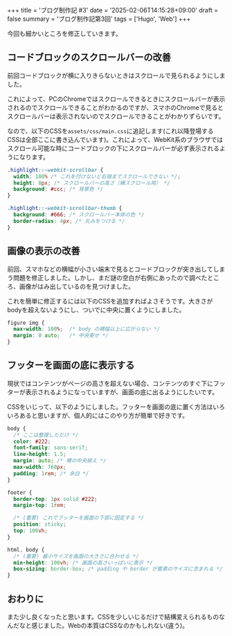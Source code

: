 +++
title = 'ブログ制作記 #3'
date = '2025-02-06T14:15:28+09:00'
draft = false
summary = 'ブログ制作記第3回'
tags = ['Hugo', 'Web']
+++

今回も細かいところを修正していきます。

## コードブロックのスクロールバーの改善
前回コードブロックが横に入りきらないときはスクロールで見られるようにしました。

これによって、PCのChromeではスクロールできるときにスクロールバーが表示されるのでスクロールできることがわかるのですが、スマホのChromeで見るとスクロールバーは表示されないのでスクロールできることがわかりずらいです。

なので、以下のCSSを`assets/css/main.css`に追記します(これ以降登場するCSSは全部ここに書き込んでいます)。これによって、WebKit系のブラウザではスクロール可能な時にコードブロックの下にスクロールバーが必ず表示されるようになります。

```css
.highlight::-webkit-scrollbar {
  width: 100% /* これを付けないと右端までスクロールできない */;
  height: 8px; /* スクロールバーの高さ（横スクロール用） */
  background: #ccc; /* 背景色 */
}

.highlight::-webkit-scrollbar-thumb {
  background: #666; /* スクロールバー本体の色 */
  border-radius: 4px; /* 丸みをつける */
}
```

## 画像の表示の改善
前回、スマホなどの横幅が小さい端末で見るとコードブロックが突き出してしまう問題を修正しました。しかし、まだ謎の空白が右側にあったので調べたところ、画像がはみ出しているのを見つけました。

これを簡単に修正するには以下のCSSを追加すればよさそうです。大きさがbodyを超えないようにし、ついでに中央に置くようにしました。

```css
figure img {
  max-width: 100%;  /* body の横幅以上に広がらない */
  margin: 0 auto;   /* 中央寄せ */
}
```

## フッターを画面の底に表示する
現状ではコンテンツがページの高さを超えない場合、コンテンツのすぐ下にフッターが表示されるようになっていますが、画面の底に出るようにしたいです。

CSSをいじって、以下のようにしました。フッターを画面の底に置く方法はいろいろあると思いますが、個人的にはこのやり方が簡単で好きです。

```css
body {
  /* ここは整理しただけ */
  color: #222;
  font-family: sans-serif;
  line-height: 1.5;
  margin: auto; /* 横の中央揃え */
  max-width: 768px;
  padding: 1rem; /* 余白 */
}

footer {
  border-top: 1px solid #222;
  margin-top: 1rem;

  /* (重要) これでフッターを画面の下部に固定する */
  position: sticky;
  top: 100vh;
}

html, body {
  /* (重要) 最小サイズを画面の大きさに合わせる */
  min-height: 100vh; /* 画面の高さいっぱいに表示 */
  box-sizing: border-box; /* padding や border が要素のサイズに含まれる */
}
```

## おわりに
また少し良くなったと思います。CSSを少しいじるだけで結構変えられるものなんだなと感じました。Webの本質はCSSなのかもしれない(違う)。
